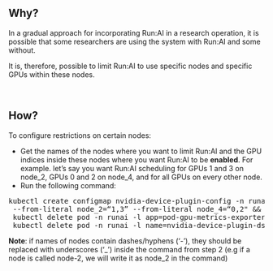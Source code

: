 ## <span style="font-family: -apple-system, BlinkMacSystemFont, 'Segoe UI', Helvetica, Arial, sans-serif;">Why?</span>

<span style="font-family: -apple-system, BlinkMacSystemFont, 'Segoe UI', Helvetica, Arial, sans-serif;">In a gradual approach for incorporating Run:AI in a research operation, it is possible that some researchers are using the system with Run:AI and some without.</span>

<span style="font-family: -apple-system, BlinkMacSystemFont, 'Segoe UI', Helvetica, Arial, sans-serif;">It is, therefore, possible to limit Run:AI to use specific nodes and specific GPUs within these nodes.</span>

&nbsp;

## <span style="font-family: -apple-system, BlinkMacSystemFont, 'Segoe UI', Helvetica, Arial, sans-serif;">How?</span>

<span style="font-family: -apple-system, BlinkMacSystemFont, 'Segoe UI', Helvetica, Arial, sans-serif;">To configure restrictions on certain nodes:</span>

*   <span>Get the names of the nodes where you want to limit Run:AI and the GPU indices inside these nodes where you want Run:AI to be&nbsp;</span><strong data-stringify-type="bold">enabled</strong><span>.&nbsp;</span><span>For example. let’s say you want Run:AI scheduling for GPUs 1 and 3 on node\_2, GPUs 0 and 2 on node\_4, and for all GPUs on every other node.</span>
*   <span class="c-mrkdwn__br" data-stringify-type="paragraph-break"></span><span>Run the following command:</span>

<pre><span>kubectl create configmap nvidia-device-plugin-config -n runai \<br/> --from-literal node_2=“1,3” --from-literal node_4=“0,2" &amp;&amp; \<br/> kubectl delete pod -n runai -l app=pod-gpu-metrics-exporter &amp;&amp; \<br/> kubectl delete pod -n runai -l name=nvidia-device-plugin-ds</span></pre>

<span class="c-mrkdwn__br" data-stringify-type="paragraph-break"></span><span>__Note__: if names of nodes contain dashes/hyphens (‘-’), they should be replaced with underscores (‘\_’) inside the command from step 2 (e.g if a node is called node-2, we will write it as node\_2 in the command)</span>